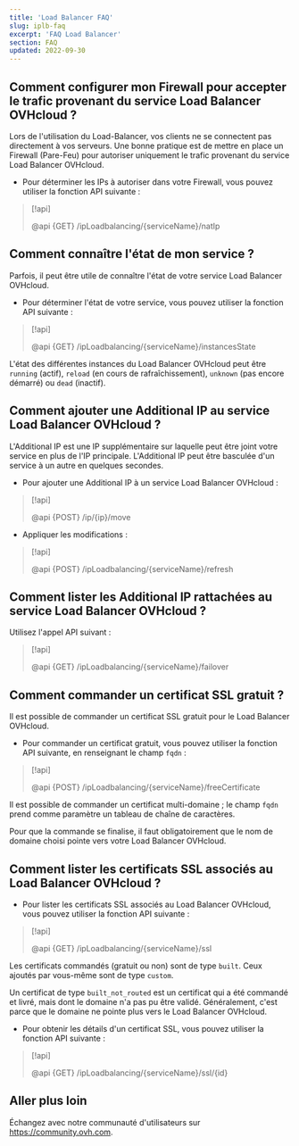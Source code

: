 ```yaml
---
title: 'Load Balancer FAQ'
slug: iplb-faq
excerpt: 'FAQ Load Balancer'
section: FAQ
updated: 2022-09-30
---
```


## Comment configurer mon Firewall pour accepter le trafic provenant du service Load Balancer OVHcloud ?

Lors de l'utilisation du Load-Balancer, vos clients ne se connectent pas directement à vos serveurs. Une bonne pratique est de mettre en place un Firewall (Pare-Feu) pour autoriser uniquement le trafic provenant du service Load Balancer OVHcloud.

- Pour déterminer les IPs à autoriser dans votre Firewall, vous pouvez utiliser la fonction API suivante :

> [!api]
>
> @api {GET} /ipLoadbalancing/{serviceName}/natIp
> 

## Comment connaître l'état de mon service ?

Parfois, il peut être utile de connaître l'état de votre service Load Balancer OVHcloud.

- Pour déterminer l'état de votre service, vous pouvez utiliser la fonction API suivante :

> [!api]
>
> @api {GET} /ipLoadbalancing/{serviceName}/instancesState
> 

L'état des différentes instances du Load Balancer OVHcloud peut être `running` (actif), `reload` (en cours de rafraîchissement), `unknown` (pas encore démarré) ou `dead` (inactif).

## Comment ajouter une Additional IP au service Load Balancer OVHcloud ?

L'Additional IP est une IP supplémentaire sur laquelle peut être joint votre service en plus de l'IP principale. L'Additional IP peut être basculée d'un service à un autre en quelques secondes.

- Pour ajouter une Additional IP à un service Load Balancer OVHcloud :

> [!api]
>
> @api {POST} /ip/{ip}/move
> 

- Appliquer les modifications :

> [!api]
>
> @api {POST} /ipLoadbalancing/{serviceName}/refresh
> 

## Comment lister les Additional IP rattachées au service Load Balancer OVHcloud ?

Utilisez l'appel API suivant :

> [!api]
>
> @api {GET} /ipLoadbalancing/{serviceName}/failover
> 


## Comment commander un certificat SSL gratuit ?

Il est possible de commander un certificat SSL gratuit pour le Load Balancer OVHcloud.

- Pour commander un certificat gratuit, vous pouvez utiliser la fonction API suivante, en renseignant le champ `fqdn` :

> [!api]
>
> @api {POST} /ipLoadbalancing/{serviceName}/freeCertificate
> 

Il est possible de commander un certificat multi-domaine ; le champ `fqdn` prend comme paramètre un tableau de chaîne de caractères.

Pour que la commande se finalise, il faut obligatoirement que le nom de domaine choisi pointe vers votre Load Balancer OVHcloud.

## Comment lister les certificats SSL associés au Load Balancer OVHcloud ?

- Pour lister les certificats SSL associés au Load Balancer OVHcloud, vous pouvez utiliser la fonction API suivante :

> [!api]
>
> @api {GET} /ipLoadbalancing/{serviceName}/ssl
>

Les certificats commandés (gratuit ou non) sont de type `built`. Ceux ajoutés par vous-même sont de type `custom`.

Un certificat de type `built_not_routed` est un certificat qui a été commandé et livré, mais dont le domaine n'a pas pu être validé. Généralement, c'est parce que le domaine ne pointe plus vers le Load Balancer OVHcloud.

- Pour obtenir les détails d'un certificat SSL, vous pouvez utiliser la fonction API suivante :

> [!api]
>
> @api {GET} /ipLoadbalancing/{serviceName}/ssl/{id}
>

## Aller plus loin

Échangez avec notre communauté d'utilisateurs sur <https://community.ovh.com>.
